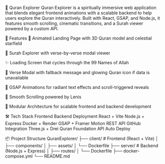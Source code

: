 📖 Quran Explorer
Quran Explorer is a spiritually immersive web application that blends elegant frontend animations with a scalable backend to help users explore the Quran interactively. Built with React, GSAP, and Node.js, it features smooth scrolling, cinematic transitions, and a Surah viewer powered by a custom API.

🌟 Features
🔮 Animated Landing Page with 3D Quran model and celestial starfield

📜 Surah Explorer with verse-by-verse modal viewer

✨ Loading Screen that cycles through the 99 Names of Allah

📘 Verse Modal with fallback message and glowing Quran icon if data is unavailable

🎨 GSAP Animations for radiant text effects and scroll-triggered reveals

🚀 Smooth Scrolling powered by Lenis

🧠 Modular Architecture for scalable frontend and backend development

🛠️ Tech Stack
Frontend	Backend	Deployment
React + Vite	Node.js + Express	Docker + Render
GSAP + Framer Motion	REST API	GitHub Integration
Three.js + Drei	Quran Foundation API	Auto Deploy

📦 Project Structure
QuranExplorer/
├── client/          # Frontend (React + Vite)
│   ├── components/
│   ├── assets/
│   └── Dockerfile
├── server/          # Backend (Node.js + Express)
│   ├── routes/
│   └── Dockerfile
├── docker-compose.yml
└── README.md
